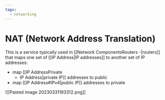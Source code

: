 ```yaml
---
tags:
  - networking
---
```


# NAT (Network Address Translation)

This is a service typically used in [[Network ComponentsRouters
  -|routers]] that maps one set of [[IP Address|IP addresses]] to another set of IP addresses:

- map [[IP AddressPrivate
  - IP Address|private IP]] addresses to public
- map [[IP Address#IPv4|public IP]] addresses to private

![[Pasted image 20230331193312.png]]